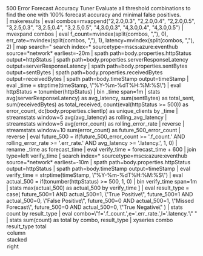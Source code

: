 <dashboard>
  <label>500 Error Forecast Accuracy Tuner</label>
  <description>Evaluate all threshold combinations to find the one with 100% forecast accuracy and minimal false positives.</description>
  <row>
    <panel>
      <title>Result Type Distribution by Threshold Combination</title>
      <chart>
        <search>
          <query>
| makeresults 
| eval combos=mvappend("2,2.0,0.3", "2,2.0,0.4", "2,2.0,0.5", "3,2.5,0.3", "3,2.5,0.4", "3,2.5,0.5", "4,3.0,0.3", "4,3.0,0.4", "4,3.0,0.5")
| mvexpand combos
| eval f_count=mvindex(split(combos, ","), 0), err_rate=mvindex(split(combos, ","), 1), latency=mvindex(split(combos, ","), 2)
| map search="
  search index=* sourcetype=mscs:azure:eventhub source=*network* earliest=-20m
  | spath path=body.properties.httpStatus output=httpStatus
  | spath path=body.properties.serverResponseLatency output=serverResponseLatency
  | spath path=body.properties.sentBytes output=sentBytes
  | spath path=body.properties.receivedBytes output=receivedBytes
  | spath path=body.timeStamp output=timeStamp
  | eval _time = strptime(timeStamp, \"%Y-%m-%dT%H:%M:%S\")
  | eval httpStatus = tonumber(httpStatus)
  | bin _time span=1m
  | stats avg(serverResponseLatency) as avg_latency, sum(sentBytes) as total_sent, sum(receivedBytes) as total_received, count(eval(httpStatus >= 500)) as error_count, dc(body.properties.clientIp) as unique_clients by _time
  | streamstats window=5 avg(avg_latency) as rolling_avg_latency
  | streamstats window=5 avg(error_count) as rolling_error_rate
  | reverse
  | streamstats window=10 sum(error_count) as future_500_error_count
  | reverse
  | eval future_500 = if(future_500_error_count >= '.f_count.' AND rolling_error_rate >= '.err_rate.' AND avg_latency >= '.latency.', 1, 0)
  | rename _time as forecast_time
  | eval verify_time = forecast_time + 600
  | join type=left verify_time [
    search index=* sourcetype=mscs:azure:eventhub source=*network* earliest=-10m
    | spath path=body.properties.httpStatus output=httpStatus
    | spath path=body.timeStamp output=timeStamp
    | eval verify_time = strptime(timeStamp, \"%Y-%m-%dT%H:%M:%S\")
    | eval actual_500 = if(tonumber(httpStatus) >= 500, 1, 0)
    | bin verify_time span=1m
    | stats max(actual_500) as actual_500 by verify_time
  ]
  | eval result_type = case(
      future_500=1 AND actual_500=1, \"True Positive\",
      future_500=1 AND actual_500=0, \"False Positive\",
      future_500=0 AND actual_500=1, \"Missed Forecast\",
      future_500=0 AND actual_500=0, \"True Negative\"
  )
  | stats count by result_type
  | eval combo=\"f='.f_count.',e='.err_rate.',l='.latency.'\"
"
| stats sum(count) as total by combo, result_type
| xyseries combo result_type total
          </query>
        </search>
        <option name="charting.chart">column</option>
        <option name="charting.chart.stackMode">stacked</option>
        <option name="charting.legend.placement">right</option>
      </chart>
    </panel>
  </row>
</dashboard>